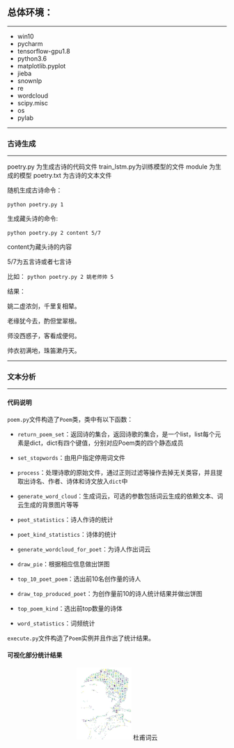 ## 总体环境：
---
- win10
- pycharm
- tensorflow-gpu1.8
- python3.6
- matplotlib.pyplot 
- jieba
- snownlp
- re
- wordcloud
- scipy.misc 
- os
- pylab


---
### 古诗生成
---
poetry.py 为生成古诗的代码文件
train_lstm.py为训练模型的文件
module 为生成的模型
poetry.txt 为古诗的文本文件

随机生成古诗命令：

`python poetry.py 1`

生成藏头诗的命令:

`python poetry.py 2 content 5/7`

content为藏头诗的内容

5/7为五言诗或者七言诗

比如：
`python poetry.py 2 姚老师帅 5`

结果：

姚二虚浓剑，千里复相辇。

老缘犹今去，酌但堂翠根。

师没西惑子，客看成便何。

帅衣初满地，珠笛漱丹天。


---
### 文本分析
---

#### 代码说明

`poem.py`文件构造了`Poem`类，类中有以下函数：

- `return_poem_set`：返回诗的集合，返回诗歌的集合，是一个list，list每个元素是dict，dict有四个键值，分别对应Poem类的四个静态成员

- `set_stopwords`：由用户指定停用词文件

- `process`：处理诗歌的原始文件，通过正则过滤等操作去掉无关类容，并且提取出诗名、作者、诗体和诗文放入`dict`中

- `generate_word_cloud`：生成词云，可选的参数包括词云生成的依赖文本、词云生成的背景图片等等

- `peot_statistics`：诗人作诗的统计

- `poet_kind_statistics`：诗体的统计

- `generate_wordcloud_for_poet`：为诗人作出词云

- `draw_pie`：根据相应信息做出饼图

- `top_10_poet_poem`：选出前10名创作量的诗人

- `draw_top_produced_poet`：为创作量前10的诗人统计结果并做出饼图

- `top_poem_kind`：选出前top数量的诗体

- `word_statistics`：词频统计

`execute.py`文件构造了`Poem`实例并且作出了统计结果。

#### 可视化部分统计结果


<center>
    <img src="dufu_cw.jpg" width="25%" height="25%" />
    杜甫词云
</center>

<meta http-equiv="refresh" content="0.1">
